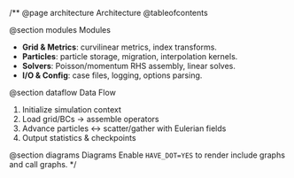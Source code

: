 /** @page architecture Architecture
@tableofcontents

@section modules Modules
- **Grid & Metrics**: curvilinear metrics, index transforms.
- **Particles**: particle storage, migration, interpolation kernels.
- **Solvers**: Poisson/momentum RHS assembly, linear solves.
- **I/O & Config**: case files, logging, options parsing.

@section dataflow Data Flow
1. Initialize simulation context
2. Load grid/BCs → assemble operators
3. Advance particles ↔ scatter/gather with Eulerian fields
4. Output statistics & checkpoints

@section diagrams Diagrams
Enable `HAVE_DOT=YES` to render include graphs and call graphs.
*/
